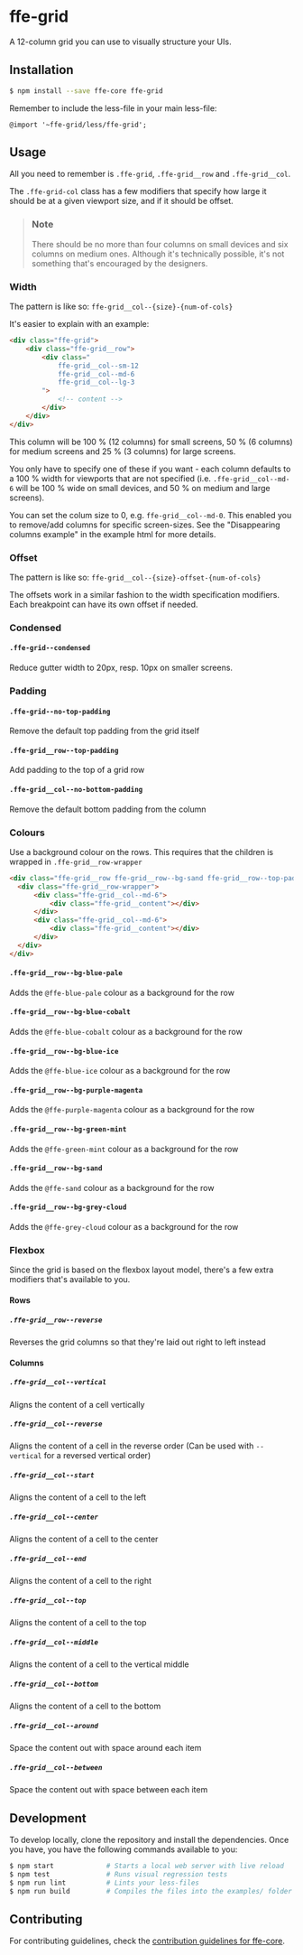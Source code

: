 # ffe-grid

A 12-column grid you can use to visually structure your UIs.

## Installation

```bash
$ npm install --save ffe-core ffe-grid
```

Remember to include the less-file in your main less-file:

```less
@import '~ffe-grid/less/ffe-grid';
```

## Usage

All you need to remember is `.ffe-grid`, `.ffe-grid__row` and `.ffe-grid__col`.

The `.ffe-grid-col` class has a few modifiers that specify how large it should be
at a given viewport size, and if it should be offset.

>### Note
> There should be no more than four columns on small devices and six columns on
> medium ones. Although it's technically possible, it's not something that's
> encouraged by the designers.

### Width

The pattern is like so: `ffe-grid__col--{size}-{num-of-cols}`

It's easier to explain with an example:

```html
<div class="ffe-grid">
    <div class="ffe-grid__row">
        <div class="
            ffe-grid__col--sm-12
            ffe-grid__col--md-6
            ffe-grid__col--lg-3
        ">
            <!-- content -->
        </div>
    </div>
</div>
```

This column will be 100 % (12 columns) for small screens, 50 % (6 columns) for medium
screens and 25 % (3 columns) for large screens.

You only have to specify one of these if you want - each column defaults to a 100 % width
for viewports that are not specified (i.e. `.ffe-grid__col--md-6` will be 100 % wide on small
devices, and 50 % on medium and large screens).

You can set the colum size to 0, e.g. `ffe-grid__col--md-0`. This enabled you to remove/add columns for specific screen-sizes.
See the "Disappearing columns example" in the example html for more details.

### Offset

The pattern is like so: `ffe-grid__col--{size}-offset-{num-of-cols}`

The offsets work in a similar fashion to the width specification modifiers. Each breakpoint
can have its own offset if needed.

### Condensed

#### `.ffe-grid--condensed`
Reduce gutter width to 20px, resp. 10px on smaller screens.

### Padding

#### `.ffe-grid--no-top-padding`
Remove the default top padding from the grid itself

#### `.ffe-grid__row--top-padding`
Add padding to the top of a grid row

#### `.ffe-grid__col--no-bottom-padding`
Remove the default bottom padding from the column

### Colours

Use a background colour on the rows. This requires that the children is wrapped in `.ffe-grid__row-wrapper`

```html
<div class="ffe-grid__row ffe-grid__row--bg-sand ffe-grid__row--top-padding">
  <div class="ffe-grid__row-wrapper">
      <div class="ffe-grid__col--md-6">
          <div class="ffe-grid__content"></div>
      </div>
      <div class="ffe-grid__col--md-6">
          <div class="ffe-grid__content"></div>
      </div>
  </div>
</div>
```

#### `.ffe-grid__row--bg-blue-pale`
Adds the `@ffe-blue-pale` colour as a background for the row

#### `.ffe-grid__row--bg-blue-cobalt`
Adds the `@ffe-blue-cobalt` colour as a background for the row

#### `.ffe-grid__row--bg-blue-ice`
Adds the `@ffe-blue-ice` colour as a background for the row

#### `.ffe-grid__row--bg-purple-magenta`
Adds the `@ffe-purple-magenta` colour as a background for the row

#### `.ffe-grid__row--bg-green-mint`
Adds the `@ffe-green-mint` colour as a background for the row

#### `.ffe-grid__row--bg-sand`
Adds the `@ffe-sand` colour as a background for the row

#### `.ffe-grid__row--bg-grey-cloud`
Adds the `@ffe-grey-cloud` colour as a background for the row

### Flexbox

Since the grid is based on the flexbox layout model, there's a few extra modifiers that's available
to you.

#### Rows

##### `.ffe-grid__row--reverse`
Reverses the grid columns so that they're laid out right to left instead

#### Columns

##### `.ffe-grid__col--vertical`
Aligns the content of a cell vertically

##### `.ffe-grid__col--reverse`
Aligns the content of a cell in the reverse order
(Can be used with `--vertical` for a reversed vertical order)

##### `.ffe-grid__col--start`
Aligns the content of a cell to the left

##### `.ffe-grid__col--center`
Aligns the content of a cell to the center

##### `.ffe-grid__col--end`
Aligns the content of a cell to the right

##### `.ffe-grid__col--top`
Aligns the content of a cell to the top

##### `.ffe-grid__col--middle`
Aligns the content of a cell to the vertical middle

##### `.ffe-grid__col--bottom`
Aligns the content of a cell to the bottom

##### `.ffe-grid__col--around`
Space the content out with space around each item

##### `.ffe-grid__col--between`
Space the content out with space between each item

## Development

To develop locally, clone the repository and install the dependencies. Once you have, you have
the following commands available to you:

```bash
$ npm start             # Starts a local web server with live reload
$ npm test              # Runs visual regression tests
$ npm run lint          # Lints your less-files
$ npm run build         # Compiles the files into the examples/ folder
```

## Contributing

For contributing guidelines, check the
[contribution guidelines for ffe-core](***REMOVED***).
